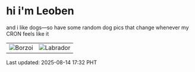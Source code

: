 # hi i'm Leoben

and i like dogs—so have some random dog pics that change whenever my CRON feels like it

|  |  |
|--------|----------|
| ![Borzoi](https://random-dog-vercel.vercel.app/api/random-borzoi?v=1755163979) | ![Labrador](https://random-dog-vercel.vercel.app/api/random-labrador?v=1755163979) |

Last updated: 2025-08-14 17:32 PHT
